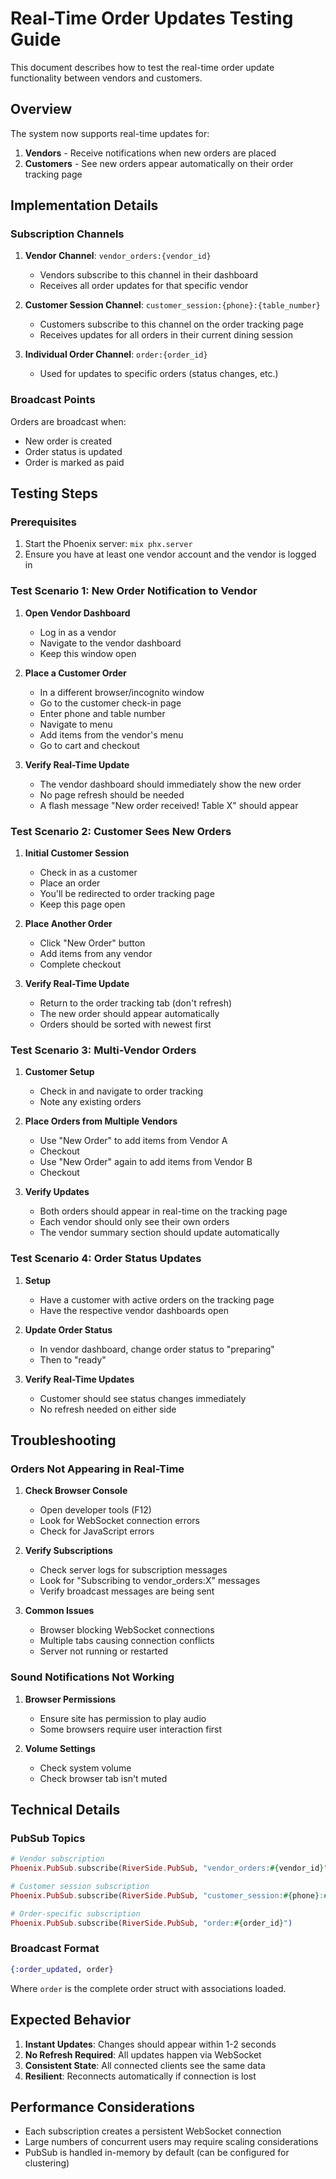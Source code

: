 # Real-Time Order Updates Testing Guide

This document describes how to test the real-time order update functionality between vendors and customers.

## Overview

The system now supports real-time updates for:
1. **Vendors** - Receive notifications when new orders are placed
2. **Customers** - See new orders appear automatically on their order tracking page

## Implementation Details

### Subscription Channels

1. **Vendor Channel**: `vendor_orders:{vendor_id}`
   - Vendors subscribe to this channel in their dashboard
   - Receives all order updates for that specific vendor

2. **Customer Session Channel**: `customer_session:{phone}:{table_number}`
   - Customers subscribe to this channel on the order tracking page
   - Receives updates for all orders in their current dining session

3. **Individual Order Channel**: `order:{order_id}`
   - Used for updates to specific orders (status changes, etc.)

### Broadcast Points

Orders are broadcast when:
- New order is created
- Order status is updated
- Order is marked as paid

## Testing Steps

### Prerequisites
1. Start the Phoenix server: `mix phx.server`
2. Ensure you have at least one vendor account and the vendor is logged in

### Test Scenario 1: New Order Notification to Vendor

1. **Open Vendor Dashboard**
   - Log in as a vendor
   - Navigate to the vendor dashboard
   - Keep this window open

2. **Place a Customer Order**
   - In a different browser/incognito window
   - Go to the customer check-in page
   - Enter phone and table number
   - Navigate to menu
   - Add items from the vendor's menu
   - Go to cart and checkout

3. **Verify Real-Time Update**
   - The vendor dashboard should immediately show the new order
   - No page refresh should be needed
   - A flash message "New order received! Table X" should appear

### Test Scenario 2: Customer Sees New Orders

1. **Initial Customer Session**
   - Check in as a customer
   - Place an order
   - You'll be redirected to order tracking page
   - Keep this page open

2. **Place Another Order**
   - Click "New Order" button
   - Add items from any vendor
   - Complete checkout

3. **Verify Real-Time Update**
   - Return to the order tracking tab (don't refresh)
   - The new order should appear automatically
   - Orders should be sorted with newest first

### Test Scenario 3: Multi-Vendor Orders

1. **Customer Setup**
   - Check in and navigate to order tracking
   - Note any existing orders

2. **Place Orders from Multiple Vendors**
   - Use "New Order" to add items from Vendor A
   - Checkout
   - Use "New Order" again to add items from Vendor B
   - Checkout

3. **Verify Updates**
   - Both orders should appear in real-time on the tracking page
   - Each vendor should only see their own orders
   - The vendor summary section should update automatically

### Test Scenario 4: Order Status Updates

1. **Setup**
   - Have a customer with active orders on the tracking page
   - Have the respective vendor dashboards open

2. **Update Order Status**
   - In vendor dashboard, change order status to "preparing"
   - Then to "ready"

3. **Verify Real-Time Updates**
   - Customer should see status changes immediately
   - No refresh needed on either side

## Troubleshooting

### Orders Not Appearing in Real-Time

1. **Check Browser Console**
   - Open developer tools (F12)
   - Look for WebSocket connection errors
   - Check for JavaScript errors

2. **Verify Subscriptions**
   - Check server logs for subscription messages
   - Look for "Subscribing to vendor_orders:X" messages
   - Verify broadcast messages are being sent

3. **Common Issues**
   - Browser blocking WebSocket connections
   - Multiple tabs causing connection conflicts
   - Server not running or restarted

### Sound Notifications Not Working

1. **Browser Permissions**
   - Ensure site has permission to play audio
   - Some browsers require user interaction first

2. **Volume Settings**
   - Check system volume
   - Check browser tab isn't muted

## Technical Details

### PubSub Topics

```elixir
# Vendor subscription
Phoenix.PubSub.subscribe(RiverSide.PubSub, "vendor_orders:#{vendor_id}")

# Customer session subscription
Phoenix.PubSub.subscribe(RiverSide.PubSub, "customer_session:#{phone}:#{table_number}")

# Order-specific subscription
Phoenix.PubSub.subscribe(RiverSide.PubSub, "order:#{order_id}")
```

### Broadcast Format

```elixir
{:order_updated, order}
```

Where `order` is the complete order struct with associations loaded.

## Expected Behavior

1. **Instant Updates**: Changes should appear within 1-2 seconds
2. **No Refresh Required**: All updates happen via WebSocket
3. **Consistent State**: All connected clients see the same data
4. **Resilient**: Reconnects automatically if connection is lost

## Performance Considerations

- Each subscription creates a persistent WebSocket connection
- Large numbers of concurrent users may require scaling considerations
- PubSub is handled in-memory by default (can be configured for clustering)